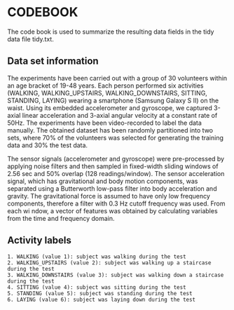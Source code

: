 # **CODEBOOK**
The code book is used to summarize the resulting data fields in the tidy data file tidy.txt.
    
    
##  **Data set information**
    
    
   The experiments have been carried out with a group of 30 volunteers within an age bracket of 19-48 years. 
    Each person performed six activities (WALKING, WALKING_UPSTAIRS, WALKING_DOWNSTAIRS, SITTING, STANDING, LAYING) 
    wearing a smartphone (Samsung Galaxy S II) on the waist. Using its embedded accelerometer and gyroscope, we captured 
    3-axial linear acceleration and 3-axial angular velocity at a constant rate of 50Hz. The experiments have been video-recorded 
    to label the data manually. The obtained dataset has been randomly partitioned into two sets, where 70% of the volunteers was 
    selected for generating the training data and 30% the test data.

The sensor signals (accelerometer and gyroscope) were pre-processed by applying noise filters and then sampled in fixed-width 
sliding windows of 2.56 sec and 50% overlap (128 readings/window). The sensor acceleration signal, which has gravitational and
body motion components, was separated using a Butterworth low-pass filter into body acceleration and gravity. The gravitational
force is assumed to have only low frequency components, therefore a filter with 0.3 Hz cutoff frequency was used. From each wi
ndow, a vector of features was obtained by calculating variables from the time and frequency domain.

## **Activity labels**
   
    1. WALKING (value 1): subject was walking during the test
    2. WALKING_UPSTAIRS (value 2): subject was walking up a staircase during the test
    3. WALKING_DOWNSTAIRS (value 3): subject was walking down a staircase during the test
    4. SITTING (value 4): subject was sitting during the test
    5. STANDING (value 5): subject was standing during the test
    6. LAYING (value 6): subject was laying down during the test
